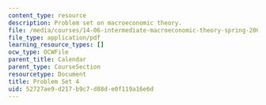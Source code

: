 ```yaml
---
content_type: resource
description: Problem set on macroeconomic theory.
file: /media/courses/14-06-intermediate-macroeconomic-theory-spring-2003/52727ae9d217b9c7d88de0f119a16e6d_1406ps4.pdf
file_type: application/pdf
learning_resource_types: []
ocw_type: OCWFile
parent_title: Calendar
parent_type: CourseSection
resourcetype: Document
title: Problem Set 4
uid: 52727ae9-d217-b9c7-d88d-e0f119a16e6d
---
```

